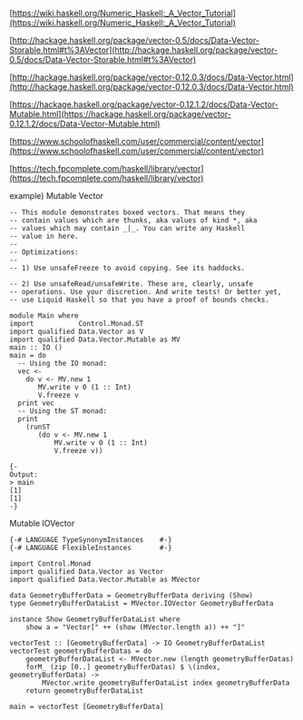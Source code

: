 [https://wiki.haskell.org/Numeric_Haskell:_A_Vector_Tutorial](https://wiki.haskell.org/Numeric_Haskell:_A_Vector_Tutorial)

[http://hackage.haskell.org/package/vector-0.5/docs/Data-Vector-Storable.html#t%3AVector](http://hackage.haskell.org/package/vector-0.5/docs/Data-Vector-Storable.html#t%3AVector)

[http://hackage.haskell.org/package/vector-0.12.0.3/docs/Data-Vector.html](http://hackage.haskell.org/package/vector-0.12.0.3/docs/Data-Vector.html)

[https://hackage.haskell.org/package/vector-0.12.1.2/docs/Data-Vector-Mutable.html](https://hackage.haskell.org/package/vector-0.12.1.2/docs/Data-Vector-Mutable.html)

[https://www.schoolofhaskell.com/user/commercial/content/vector](https://www.schoolofhaskell.com/user/commercial/content/vector)

[https://tech.fpcomplete.com/haskell/library/vector](https://tech.fpcomplete.com/haskell/library/vector)

example) Mutable Vector

```
-- This module demonstrates boxed vectors. That means they
-- contain values which are thunks, aka values of kind *, aka
-- values which may contain _|_. You can write any Haskell
-- value in here.
--
-- Optimizations:
--
-- 1) Use unsafeFreeze to avoid copying. See its haddocks.

-- 2) Use unsafeRead/unsafeWrite. These are, clearly, unsafe
-- operations. Use your discretion. And write tests! Or better yet,
-- use Liquid Haskell so that you have a proof of bounds checks.

module Main where
import           Control.Monad.ST
import qualified Data.Vector as V
import qualified Data.Vector.Mutable as MV
main :: IO ()
main = do
  -- Using the IO monad:
  vec <-
    do v <- MV.new 1
       MV.write v 0 (1 :: Int)
       V.freeze v
  print vec
  -- Using the ST monad:
  print
    (runST
       (do v <- MV.new 1
           MV.write v 0 (1 :: Int)
           V.freeze v))

{-
Output:
> main
[1]
[1]
-}
```


Mutable IOVector
```
{-# LANGUAGE TypeSynonymInstances    #-}
{-# LANGUAGE FlexibleInstances       #-}

import Control.Monad
import qualified Data.Vector as Vector
import qualified Data.Vector.Mutable as MVector

data GeometryBufferData = GeometryBufferData deriving (Show)
type GeometryBufferDataList = MVector.IOVector GeometryBufferData

instance Show GeometryBufferDataList where
    show a = "Vector[" ++ (show (MVector.length a)) ++ "]"
    
vectorTest :: [GeometryBufferData] -> IO GeometryBufferDataList
vectorTest geometryBufferDatas = do
    geometryBufferDataList <- MVector.new (length geometryBufferDatas)
    forM_ (zip [0..] geometryBufferDatas) $ \(index, geometryBufferData) ->
        MVector.write geometryBufferDataList index geometryBufferData
    return geometryBufferDataList
    
main = vectorTest [GeometryBufferData]
```